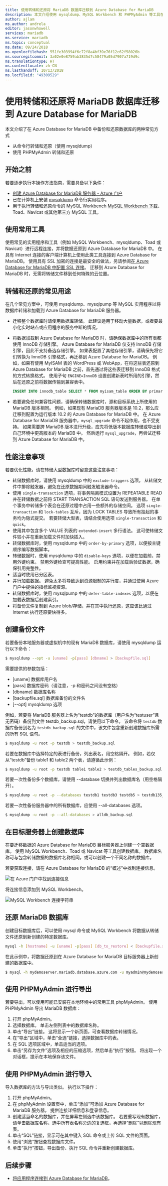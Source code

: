 ```yaml
---
title: 使用转储和还原将 MariaDB 数据库迁移到 Azure Database for MariaDB
description: 本文介绍使用 mysqldump、MySQL Workbench 和 PHPMyAdmin 等工具在 Azure Database for MariaDB 中备份和还原数据库的两种常见方式。
author: ajlam
ms.author: andrela
editor: jasonwhowell
services: mariadb
ms.service: mariadb
ms.topic: conceptual
ms.date: 09/24/2018
ms.openlocfilehash: 551fe303994f6c72f8a4bf39e76f12c62f58026b
ms.sourcegitcommit: 3a02e0e8759ab3835d7c58479a05d7907a719d9c
ms.translationtype: HT
ms.contentlocale: zh-CN
ms.lasthandoff: 10/13/2018
ms.locfileid: "49309529"
---
```

# <a name="migrate-your-mariadb-database-to-azure-database-for-mariadb-using-dump-and-restore"></a>使用转储和还原将 MariaDB 数据库迁移到 Azure Database for MariaDB
本文介绍了在 Azure Database for MariaDB 中备份和还原数据库的两种常见方式
- 从命令行转储和还原（使用 mysqldump） 
- 使用 PHPMyAdmin 转储和还原

## <a name="before-you-begin"></a>开始之前
若要逐步执行本操作方法指南，需要具备以下条件：
- [创建 Azure Database for MariaDB 服务器 - Azure 门户](quickstart-create-mariadb-server-database-using-azure-portal.md)
- 已在计算机上安装 [mysqldump](https://mariadb.com/kb/en/library/mysqldump/) 命令行实用程序。
- 用于执行转储和还原命令的 MySQL Workbench [MySQL Workbench 下载](https://dev.mysql.com/downloads/workbench/)、Toad、Navicat 或其他第三方 MySQL 工具。

## <a name="use-common-tools"></a>使用常用工具
使用常见的实用程序和工具（例如 MySQL Workbench、mysqldump、Toad 或 Navicat）进行远程连接，并将数据还原到 Azure Database for MariaDB 中。 在具有 Internet 连接的客户端计算机上使用此类工具连接到 Azure Database for MariaDB。 使用具有 SSL 加密的连接是最安全的做法，另请参阅[在 Azure Database for MariaDB 中配置 SSL 连接](concepts-ssl-connection-security.md)。 迁移到 Azure Database for MariaDB 时，无需将转储文件移到任何特殊的云位置。 

## <a name="common-uses-for-dump-and-restore"></a>转储和还原的常见用途
在几个常见方案中，可使用 mysqldump、mysqlpump 等 MySQL 实用程序以将数据库转储和加载到 Azure Database for MariaDB 服务器。 

<!--In other scenarios, you may use the [Import and Export](howto-migrate-import-export.md) approach instead.-->

- 迁移整个数据库时请使用数据库转储。 此建议适用于移动大量数据，或者要最小化实时站点或应用程序的服务中断的情况。 
-  将数据加载到 Azure Database for MariaDB 时，请确保数据库中的所有表都使用 InnoDB 存储引擎。 Azure Database for MariaDB 仅支持 InnoDB 存储引擎，因此不支持备选存储引擎。 如果表配置了其他存储引擎，请确保先将它们转换为 InnoDB 引擎格式，再迁移到 Azure Database for MariaDB。
   例如，如果有使用 MyISAM 表的 WordPress 或 WebApp，在将这些表还原到 Azure Database for MariaDB 之前，首先通过将这些表迁移到 InnoDB 格式的方式转换格式。 使用子句 `ENGINE=InnoDB` 设置创建新表时所用的引擎，然后在还原之前将数据传输到兼容表中。 

   ```sql
   INSERT INTO innodb_table SELECT * FROM myisam_table ORDER BY primary_key_columns
   ```
- 若要避免任何兼容性问题，请确保转储数据库时，源和目标系统上所使用的 MariaDB 版本相同。 例如，如果现有 MariaDB 服务器版本是 10.2，那么应迁移到配置为运行版本 10.2 的 Azure Database for MariaDB 中。 在 Azure Database for MariaDB 服务器中，`mysql_upgrade` 命令不起作用，也不受支持。 如果需要跨 MariaDB 版本进行升级，应先将低版本数据库转储或导出到自己环境中更高版本的 MariaDB 中。 然后运行 `mysql_upgrade`，再尝试迁移到 Azure Database for MariaDB 中。

## <a name="performance-considerations"></a>性能注意事项
若要优化性能，请在转储大型数据库时留意这些注意事项：
-   转储数据库时，请使用 mysqldump 中的 `exclude-triggers` 选项。 从转储文件中排除触发器，避免在还原数据期间触发触发器命令。 
-   使用 `single-transaction` 选项，将事务隔离模式设置为 REPEATABLE READ 并在转储数据之前将 START TRANSACTION SQL 语句发送到服务器。 在单个事务中转储多个表会在还原过程中占用一些额外的存储空间。 选项 `single-transaction` 和 `lock-tables` 互斥，因为 LOCK TABLES 导致所有挂起的事务均为隐式提交。 若要转储大型表，请结合使用选项 `single-transaction` 和 `quick`。 
-   使用其中包含多个 VALUE 列表的 `extended-insert` 多行语法。 这可使转储文件较小并在重新加载文件时加快插入。
-  转储数据库时，使用 mysqldump 中的 `order-by-primary` 选项，以便按主键顺序编写数据脚本。
-   转储数据时，使用 mysqldump 中的 `disable-keys` 选项，以便在加载前，禁用外键约束。 禁用外键检查可提高性能。 启用约束并在加载后验证数据，确保引用完整性。
-   适当时使用已分区表。
-   并行加载数据。 避免太多将导致达到资源限制的并行度，并通过使用 Azure 门户中提供的指标监视资源。 
-   转储数据库时，使用 mysqlpump 中的 `defer-table-indexes` 选项，以便在加载表数据后创建索引。
-   将备份文件复制到 Azure blob/存储，并在其中执行还原，这应该比通过 Internet 执行还原要快得多。

## <a name="create-a-backup-file"></a>创建备份文件
若要备份本地服务器或虚拟机中的现有 MariaDB 数据库，请使用 mysqldump 运行以下命令： 
```bash
$ mysqldump --opt -u [uname] -p[pass] [dbname] > [backupfile.sql]
```

需要提供的参数包括：
- [uname] 数据库用户名 
- [pass] 数据库密码（请注意，-p 和密码之间没有空格） 
- [dbname] 数据库名称 
- [backupfile.sql] 数据库备份的文件名 
- [--opt] mysqldump 选项 

例如，若要将 MariaDB 服务器上名为“testdb”的数据库（用户名为“testuser”且无密码）备份到文件 testdb_backup.sql，请使用以下命令。 该命令将 `testdb` 数据库备份到名为 `testdb_backup.sql` 的文件中，该文件包含重新创建数据库所需的所有 SQL 语句。 

```bash
$ mysqldump -u root -p testdb > testdb_backup.sql
```
若要在数据库中选择特定的表进行备份，列出表名，用空格隔开。 例如，若仅从“testdb”备份 table1 和 table2 两个表，请遵循此示例： 
```bash
$ mysqldump -u root -p testdb table1 table2 > testdb_tables_backup.sql
```
若要一次性备份多个数据库，请使用 --database 切换并列出数据库名（用空格隔开）。 
```bash
$ mysqldump -u root -p --databases testdb1 testdb3 testdb5 > testdb135_backup.sql 
```
若要一次性备份服务器中的所有数据库，应使用 --all-databases 选项。
```bash
$ mysqldump -u root -p --all-databases > alldb_backup.sql 
```

## <a name="create-a-database-on-the-target-server"></a>在目标服务器上创建数据库
在要迁移数据的 Azure Database for MariaDB 目标服务器上创建一个空数据库。 使用 MySQL Workbench、Toad 或 Navicat 等工具创建数据库。 数据库名称可与包含转储数据的数据库名称相同，或可以创建一个不同名称的数据库。

若要获取连接，请在 Azure Database for MariaDB 的“概述”中找到连接信息。

![在 Azure 门户中找到连接信息](./media/howto-migrate-dump-restore/1_server-overview-name-login.png)

将连接信息添加到 MySQL Workbench。

![MySQL Workbench 连接字符串](./media/howto-migrate-dump-restore/2_setup-new-connection.png)

## <a name="restore-your-mariadb-database"></a>还原 MariaDB 数据库
创建目标数据库后，可以使用 mysql 命令或 MySQL Workbench 将数据从转储文件还原到新创建的特定数据库。
```bash
mysql -h [hostname] -u [uname] -p[pass] [db_to_restore] < [backupfile.sql]
```
在此示例中，将数据还原到在 Azure Database for MariaDB 目标服务器上新创建的数据库中。
```bash
$ mysql -h mydemoserver.mariadb.database.azure.com -u myadmin@mydemoserver -p testdb < testdb_backup.sql
```

## <a name="export-using-phpmyadmin"></a>使用 PHPMyAdmin 进行导出
若要导出，可以使用可能已安装在本地环境中的常用工具 phpMyAdmin。 使用 PHPMyAdmin 导出 MariaDB 数据库：
1. 打开 phpMyAdmin。
2. 选择数据库。 单击左侧列表中的数据库名称。 
3. 单击“导出”链接。 这将显示一个新页面，可查看数据库转储情况。
4. 在“导出”区域中，单击“全选”链接，选择数据库中的表。 
5. 在 SQL 选项区域中，单击适当的选项。 
6. 单击“另存为文件”选项及相应的压缩选项，然后单击“执行”按钮。 将出现一个对话框，提示在本地保存该文件。

## <a name="import-using-phpmyadmin"></a>使用 PHPMyAdmin 进行导入
导入数据库的方法与导出类似。 执行以下操作：
1. 打开 phpMyAdmin。 
2. 在 phpMyAdmin 设置页中，单击“添加”可添加 Azure Database for MariaDB 服务器。 提供连接详细信息和登录信息。
3. 创建适当命名的数据库，并在屏幕左侧选中该数据库。 若要重写现有数据库，请单击数据库名称，选中所有表名称旁边的复选框，再选择“删除”以删除现有表。 
4. 单击“SQL”链接，显示可在其中键入 SQL 命令或上传 SQL 文件的页面。 
5. 使用“浏览”按钮查找数据库文件。 
6. 单击“执行”按钮，导出备份、执行 SQL 命令并重新创建数据库。

## <a name="next-steps"></a>后续步骤
- [将应用程序连接到 Azure Database for MariaDB](./howto-connection-string.md)。
 
<!--
- For more information about migrating databases to Azure Database for MariaDB, see the [Database Migration Guide](http://aka.ms/datamigration).
-->